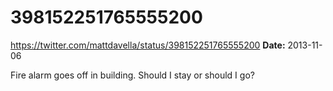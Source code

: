 # 398152251765555200
https://twitter.com/mattdavella/status/398152251765555200
**Date:** 2013-11-06

Fire alarm goes off in building. Should I stay or should I go?
